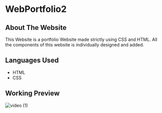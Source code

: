 # WebPortfolio2
## About The Website
This Website is a portfolio Website made strictly using CSS and HTML. All the components of this website is individually designed and added. 
## Languages Used
* HTML
* CSS
## Working Preview
![video (1)](https://user-images.githubusercontent.com/70524989/103739751-0c43ac00-501c-11eb-9c16-c26042c8156a.gif)
